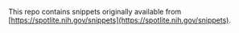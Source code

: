 This repo contains snippets originally available from [https://spotlite.nih.gov/snippets](https://spotlite.nih.gov/snippets).
